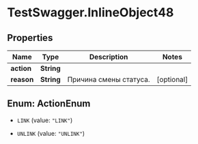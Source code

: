 # TestSwagger.InlineObject48

## Properties

Name | Type | Description | Notes
------------ | ------------- | ------------- | -------------
**action** | **String** |  | 
**reason** | **String** | Причина смены статуса. | [optional] 



## Enum: ActionEnum


* `LINK` (value: `"LINK"`)

* `UNLINK` (value: `"UNLINK"`)




